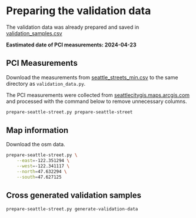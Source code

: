 # Preparing the validation data

The validation data was already prepared and saved in [validation_samples.csv](https://drive.google.com/drive/folders/1MgrCHc3jqs1LenSslTPpn6vd-lByKsB0)

**Eastimated date of PCI measurements: 2024-04-23**

## PCI Measurements

Download the measurements from [seattle_streets_min.csv](https://docs.google.com/spreadsheets/d/1X_VBSyIlwAPGk2n_75YhInCifkS7YVr5vAFerM8fBMQ/edit#gid=1487968714) to the same directory as `validation_data.py`.

The PCI measurements were collected from [seattlecitygis.maps.arcgis.com](https://seattlecitygis.maps.arcgis.com/home/item.html?id=d716876edede4fbd9c614978683b1c91&view=list&sortOrder=desc&sortField=defaultFSOrder#overview) and processed with the command below to remove unnecessary columns.

```bash
prepare-seattle-street.py prepare-seattle-street
```

## Map information

Download the osm data.

```bash
prepare-seattle-street.py \
    --east=-122.351294 \
    --west=-122.341117 \
    --north=47.632294 \
    --south=47.627125
```

## Cross generated validation samples

```bash
prepare-seattle-street.py generate-validation-data
```
